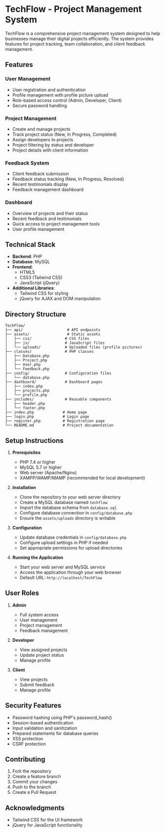 # TechFlow - Project Management System

TechFlow is a comprehensive project management system designed to help businesses manage their digital projects efficiently. The system provides features for project tracking, team collaboration, and client feedback management.

## Features

### User Management
- User registration and authentication
- Profile management with profile picture upload
- Role-based access control (Admin, Developer, Client)
- Secure password handling

### Project Management
- Create and manage projects
- Track project status (New, In Progress, Completed)
- Assign developers to projects
- Project filtering by status and developer
- Project details with client information

### Feedback System
- Client feedback submission
- Feedback status tracking (New, In Progress, Resolved)
- Recent testimonials display
- Feedback management dashboard

### Dashboard
- Overview of projects and their status
- Recent feedback and testimonials
- Quick access to project management tools
- User profile management

## Technical Stack

- **Backend**: PHP
- **Database**: MySQL
- **Frontend**: 
  - HTML5
  - CSS3 (Tailwind CSS)
  - JavaScript (jQuery)
- **Additional Libraries**:
  - Tailwind CSS for styling
  - jQuery for AJAX and DOM manipulation

## Directory Structure

```
TechFlow/
├── api/                    # API endpoints
├── assets/                 # Static assets
│   ├── css/               # CSS files
│   ├── js/                # JavaScript files
│   └── uploads/           # Uploaded files (profile pictures)
├── classes/               # PHP classes
│   ├── Database.php
│   ├── Project.php
│   ├── User.php
│   └── Feedback.php
├── config/                # Configuration files
│   └── database.php
├── dashboard/             # Dashboard pages
│   ├── index.php
│   ├── projects.php
│   └── profile.php
├── includes/              # Reusable components
│   ├── header.php
│   └── footer.php
├── index.php             # Home page
├── login.php             # Login page
├── register.php          # Registration page
└── README.md             # Project documentation
```

## Setup Instructions

1. **Prerequisites**
   - PHP 7.4 or higher
   - MySQL 5.7 or higher
   - Web server (Apache/Nginx)
   - XAMPP/WAMP/MAMP (recommended for local development)

2. **Installation**
   - Clone the repository to your web server directory
   - Create a MySQL database named `techflow`
   - Import the database schema from `database.sql`
   - Configure database connection in `config/database.php`
   - Ensure the `assets/uploads` directory is writable

3. **Configuration**
   - Update database credentials in `config/database.php`
   - Configure upload settings in PHP if needed
   - Set appropriate permissions for upload directories

4. **Running the Application**
   - Start your web server and MySQL service
   - Access the application through your web browser
   - Default URL: `http://localhost/TechFlow`

## User Roles

1. **Admin**
   - Full system access
   - User management
   - Project management
   - Feedback management

2. **Developer**
   - View assigned projects
   - Update project status
   - Manage profile

3. **Client**
   - View projects
   - Submit feedback
   - Manage profile

## Security Features

- Password hashing using PHP's password_hash()
- Session-based authentication
- Input validation and sanitization
- Prepared statements for database queries
- XSS protection
- CSRF protection

## Contributing

1. Fork the repository
2. Create a feature branch
3. Commit your changes
4. Push to the branch
5. Create a Pull Request


## Acknowledgments

- Tailwind CSS for the UI framework
- jQuery for JavaScript functionality
